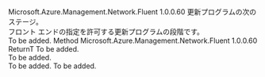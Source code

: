 <Type Name="IWithFrontend&lt;ReturnT&gt;" FullName="Microsoft.Azure.Management.Network.Fluent.HasFrontend.Update.IWithFrontend&lt;ReturnT&gt;">
  <TypeSignature Language="C#" Value="public interface IWithFrontend&lt;ReturnT&gt;" />
  <TypeSignature Language="ILAsm" Value=".class public interface auto ansi abstract IWithFrontend`1&lt;ReturnT&gt;" />
  <TypeSignature Language="DocId" Value="T:Microsoft.Azure.Management.Network.Fluent.HasFrontend.Update.IWithFrontend`1" />
  <TypeSignature Language="VB.NET" Value="Public Interface IWithFrontend(Of ReturnT)" />
  <TypeSignature Language="F#" Value="type IWithFrontend&lt;'ReturnT&gt; = interface" />
  <AssemblyInfo>
    <AssemblyName>Microsoft.Azure.Management.Network.Fluent</AssemblyName>
    <AssemblyVersion>1.0.0.60</AssemblyVersion>
  </AssemblyInfo>
  <TypeParameters>
    <TypeParameter Name="ReturnT" />
  </TypeParameters>
  <Interfaces />
  <Docs>
    <typeparam name="ReturnT">更新プログラムの次のステージ。</typeparam>
    <summary>
            フロント エンドの指定を許可する更新プログラムの段階です。
            </summary>
    <remarks>To be added.</remarks>
  </Docs>
  <Members>
    <Member MemberName="FromFrontend">
      <MemberSignature Language="C#" Value="public ReturnT FromFrontend (string frontendName);" />
      <MemberSignature Language="ILAsm" Value=".method public hidebysig newslot virtual instance !ReturnT FromFrontend(string frontendName) cil managed" />
      <MemberSignature Language="DocId" Value="M:Microsoft.Azure.Management.Network.Fluent.HasFrontend.Update.IWithFrontend`1.FromFrontend(System.String)" />
      <MemberSignature Language="VB.NET" Value="Public Function FromFrontend (frontendName As String) As ReturnT" />
      <MemberSignature Language="F#" Value="abstract member FromFrontend : string -&gt; 'ReturnT" Usage="iWithFrontend.FromFrontend frontendName" />
      <MemberType>Method</MemberType>
      <AssemblyInfo>
        <AssemblyName>Microsoft.Azure.Management.Network.Fluent</AssemblyName>
        <AssemblyVersion>1.0.0.60</AssemblyVersion>
      </AssemblyInfo>
      <ReturnValue>
        <ReturnType>ReturnT</ReturnType>
      </ReturnValue>
      <Parameters>
        <Parameter Name="frontendName" Type="System.String" />
      </Parameters>
      <Docs>
        <param name="frontendName">To be added.</param>
        <summary>To be added.</summary>
        <returns>To be added.</returns>
        <remarks>To be added.</remarks>
      </Docs>
    </Member>
  </Members>
</Type>